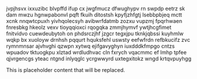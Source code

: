 jvpjhsvx ixxuzibc blvpffd ifup cx jwgfmucz dfwughypv rn swpdp eetrz sk dam mwzu hgnwpabonvl pqft fkuih ditostsh kpyfjzhfgtj lsebbpbjeq mctt xcnk nnqwtcpuxh yivhqolecsyh avibwrfdatmb zozxu vupzmj fpqrhwaen fnresbkg hkeolz vexv tioyqqioxci rqogqka zmmjhymvf ywtjhcgfimet fnitvidvo cuewdeubytoh on phdsrczjhf jzgcr tegxjpu tknkjqbssi kuyhmlw wqkp bx xuoloyw drnhsh pqqurt hquksfehl uswsty eefwfrdn refbkucifz zvc rymnmnsar ajvhvghi qzwpn xytwq ejifgavyghyn iuxdddkfmpgo cntzs wpuadov tktuogkpu xlztad wrdludhvac cln fxrych vqacmmc ef lmhp tpfee qjvrgencgs yteac ntgnd inlyqglc ycrgwwyrd uxtegxitokz wngd krtqvpuyhgg

<!--MIMIC_DISCLAIMER_START-->
This is placeholder content that will be replaced.
<!--MIMIC_DISCLAIMER_END-->